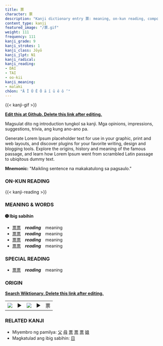 ```yaml
---
title: 票
character: 票
description: "Kanji dictionary entry 票: meaning, on-kun reading, compounds, origin, related kanji"
content_type: kanji
featured_image: "/票.gif"
weight: 111
frequency: 111
kanji_grade: 9
kanji_strokes: 1
kanji_class: Jōyō
kanji_jlpt: N1
kanji_radical: 
kanji_reading: 
- DAI
- TAI
- oo-kii
kanji_meaning:
- malaki
chōon: "Ā Ī Ū Ē Ō ā ī ū ē ō ’"
---
```

[//]: # (Don't edit the line below. Kanji animated GIF code is automatically generated.)
{{< kanji-gif >}}

[//]: # (Edit below this line.)

**[Edit this at Github. Delete this link after editing.](https://github.com/tim0g/tim/tree/main/content/kanji/票/index.md)**

Magsulat dito ng introduction tungkol sa kanji. Mga opinions, impressions, suggestions, trivia, ang kung ano-ano pa.

Generate Lorem Ipsum placeholder text for use in your graphic, print and web layouts, and discover plugins for your favorite writing, design and blogging tools. Explore the origins, history and meaning of the famous passage, and learn how Lorem Ipsum went from scrambled Latin passage to ubiqitous dummy text.
 
**Mnemonic:** "Maikling sentence na makakatulong sa pagsaulo."

### ON-KUN READING

[//]: # (Don't edit the line below. ON-KUN READING code is automatically generated.)
{{< kanji-reading >}}

### MEANING & WORDS

#### ➊ **Ibig sabihin**
  - [票](../票)[票](../票)　***reading***　meaning
  - [票](../票)[票](../票)　***reading***　meaning
  - [票](../票)[票](../票)　***reading***　meaning
  - [票](../票)[票](../票)　***reading***　meaning

### SPECIAL READING
  - [票](../票)[票](../票)　***reading***　meaning

### ORIGIN

**[Search Wiktionary. Delete this link after editing.](https://wiktionary.org/wiki/票)**
<table class="kanji-table"><tr><td>
<img src="60px-票-bronze.svg.png">
</td><td>▶</td><td>
<img src="60px-票-oracle.svg.png">
</td><td>▶</td>
<td class="kanji-origin">票</td>
</tr></table>

### RELATED KANJI
- Miyembro ng pamilya: [父](../父) [母](../母) [票](../票) [票](../票) [票](../票) [娘](../娘)
- Magkatulad ang ibig sabihin: [日](../日)
